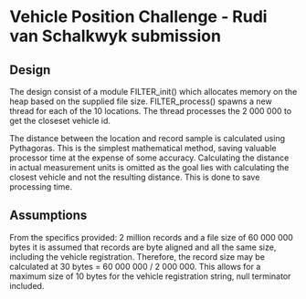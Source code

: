 # Vehicle Position Challenge - Rudi van Schalkwyk submission

## Design
The design consist of a module FILTER_init() which allocates memory on the heap based on the supplied file size. FILTER_process() spawns a new thread for each of the 10 locations. The thread processes the 2 000 000 to get the closeset vehicle id.

The distance between the location and record sample is calculated using Pythagoras. This is the simplest mathematical method, saving valuable processor time at the expense of some accuracy.
Calculating the distance in actual measurement units is omitted as the goal lies with calculating the closest vehicle and not the resulting distance. This is done to save processing time.

## Assumptions
From the specifics provided: 2 million records and a file size of 60 000 000 bytes it is assumed that records are byte aligned and all the same size, including the vehicle registration. 
Therefore, the record size may be calculated at 30 bytes = 60 000 000 / 2 000 000. This allows for a maximum size of 10 bytes for the vehicle registration string, null terminator included.
